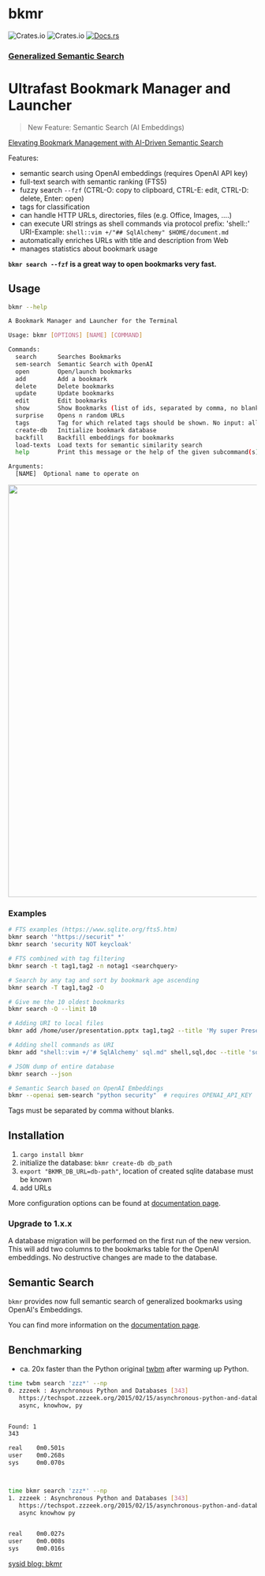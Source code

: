# bkmr

![Crates.io](https://img.shields.io/crates/v/bkmr)
![Crates.io](https://img.shields.io/crates/d/bkmr)
[![Docs.rs](https://docs.rs/bkmr/badge.svg)](https://docs.rs/bkmr)



### [Generalized Semantic Search](https://github.com/sysid/bkmr/wiki/Semantic-Search)

# Ultrafast Bookmark Manager and Launcher

> New Feature: Semantic Search (AI Embeddings)

[Elevating Bookmark Management with AI-Driven Semantic Search](https://sysid.github.io/elevating-bookmark-management-with-ai-driven-semantic-search/)

Features:
- semantic search using OpenAI embeddings (requires OpenAI API key)
- full-text search with semantic ranking (FTS5)
- fuzzy search `--fzf` (CTRL-O: copy to clipboard, CTRL-E: edit, CTRL-D: delete, Enter: open)
- tags for classification
- can handle HTTP URLs, directories, files (e.g. Office, Images, ....)
- can execute URI strings as shell commands via protocol prefix: 'shell::'
  URI-Example: `shell::vim +/"## SqlAlchemy" $HOME/document.md`
- automatically enriches URLs with title and description from Web
- manages statistics about bookmark usage

**`bkmr search --fzf` is a great way to open bookmarks very fast.**

## Usage
```bash
bkmr --help

A Bookmark Manager and Launcher for the Terminal

Usage: bkmr [OPTIONS] [NAME] [COMMAND]

Commands:
  search      Searches Bookmarks
  sem-search  Semantic Search with OpenAI
  open        Open/launch bookmarks
  add         Add a bookmark
  delete      Delete bookmarks
  update      Update bookmarks
  edit        Edit bookmarks
  show        Show Bookmarks (list of ids, separated by comma, no blanks)
  surprise    Opens n random URLs
  tags        Tag for which related tags should be shown. No input: all tags are printed
  create-db   Initialize bookmark database
  backfill    Backfill embeddings for bookmarks
  load-texts  Load texts for semantic similarity search
  help        Print this message or the help of the given subcommand(s)

Arguments:
  [NAME]  Optional name to operate on
```

<a href="https://asciinema.org/a/ULCDIrw4pG9diaVJb17AjIAa7?autoplay=1&speed=2"><img src="https://asciinema.org/a/ULCDIrw4pG9diaVJb17AjIAa7.png" width="836"/></a>

### Examples
```bash
# FTS examples (https://www.sqlite.org/fts5.htm)
bkmr search '"https://securit" *'
bkmr search 'security NOT keycloak'

# FTS combined with tag filtering
bkmr search -t tag1,tag2 -n notag1 <searchquery>

# Search by any tag and sort by bookmark age ascending
bkmr search -T tag1,tag2 -O

# Give me the 10 oldest bookmarks
bkmr search -O --limit 10

# Adding URI to local files
bkmr add /home/user/presentation.pptx tag1,tag2 --title 'My super Presentation'

# Adding shell commands as URI
bkmr add "shell::vim +/'# SqlAlchemy' sql.md" shell,sql,doc --title 'sqlalchemy snippets'

# JSON dump of entire database
bkmr search --json

# Semantic Search based on OpenAI Embeddings
bkmr --openai sem-search "python security"  # requires OPENAI_API_KEY
```
Tags must be separated by comma without blanks.

## Installation
1. `cargo install bkmr`
2. initialize the database: `bkmr create-db db_path`
3. `export "BKMR_DB_URL=db-path"`, location of created sqlite database must be known
4. add URLs

More configuration options can be found at [documentation page](https://github.com/sysid/bkmr/wiki/configuration).

### Upgrade to 1.x.x
A database migration will be performed on the first run of the new version.
This will add two columns to the bookmarks table for the OpenAI embeddings.
No destructive changes are made to the database.

## Semantic Search
`bkmr` provides now full semantic search of generalized bookmarks using OpenAI's Embeddings. 

You can find more information on the [documentation page](https://github.com/sysid/bkmr/wiki/semantic-search).

## Benchmarking
- ca. 20x faster than the Python original [twbm](https://github.com/sysid/twbm) after warming up Python.
```bash
time twbm search 'zzz*' --np
0. zzzeek : Asynchronous Python and Databases [343]
   https://techspot.zzzeek.org/2015/02/15/asynchronous-python-and-databases/
   async, knowhow, py


Found: 1
343

real    0m0.501s
user    0m0.268s
sys     0m0.070s



time bkmr search 'zzz*' --np
1. zzzeek : Asynchronous Python and Databases [343]
   https://techspot.zzzeek.org/2015/02/15/asynchronous-python-and-databases/
   async knowhow py


real    0m0.027s
user    0m0.008s
sys     0m0.016s
```
[sysid blog: bkmr](https://sysid.github.io/bkmr/)


<!-- Badges -->
[pypi-image]: https://img.shields.io/pypi/v/bkmr?color=blue
[pypi-url]: https://pypi.org/project/bkmr/
[build-image]: https://github.com/sysid/bkmr/actions/workflows/build.yml/badge.svg
[build-url]: https://github.com/sysid/bkmr/actions/workflows/build.yml
[coverage-image]: https://codecov.io/gh/sysid/bkmr/branch/main/graph/badge.svg
[coverage-url]: https://codecov.io/gh/sysid/bkmr
[quality-image]: https://api.codeclimate.com/v1/badges/3130fa0ba3b7993fbf0a/maintainability
[quality-url]: https://codeclimate.com/github/nalgeon/podsearch-py
